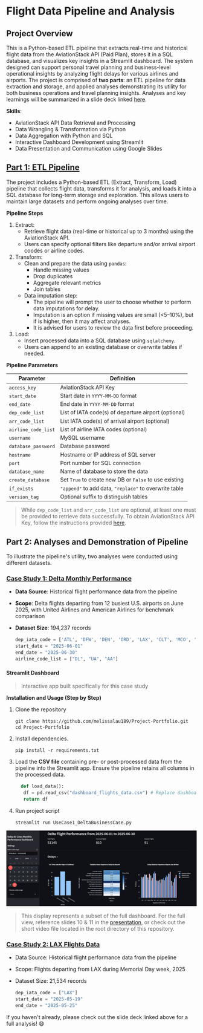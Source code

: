 # Flight Data Pipeline and Analysis

## Project Overview

This is a Python-based ETL pipeline that extracts real-time and historical flight data from the AviationStack API (Paid Plan), stores it in a SQL database, and visualizes key insights in a Streamlit dashboard. The system designed can support personal travel planning  and business-level operational insights by analyzing flight delays for various airlines and airports. The project is comprised of **two parts**: an ETL pipeline for data extraction and storage, and applied analyses demonstrating its utility for both business operations and travel planning insights. Analyses and key learnings will be summarized in a slide deck linked [here](https://github.com/melissalau189/Project-Portfolio/blob/main/Aviation%20Project%20Slide%20Deck.pdf).  

**Skills**:   
* AviationStack API Data Retrieval and Processing  
* Data Wrangling & Transformation via Python  
* Data Aggregation with Python and SQL  
* Interactive Dashboard Development using Streamlit  
* Data Presentation and Communication using Google Slides

## [Part 1: ETL Pipeline](https://github.com/melissalau189/Project-Portfolio/blob/main/flights_etl.ipynb)

The project includes a Python-based ETL (Extract, Transform, Load) pipeline that collects flight data, transforms it for analysis, and loads it into a SQL database for long-term storage and exploration. This allows users to maintain large datasets and perform ongoing analyses over time.

**Pipeline Steps**  

1. Extract:
    * Retrieve flight data (real-time or historical up to 3 months) using the AviationStack API.
    * Users can specify optional filters like departure and/or arrival airport coodes or airline codes.
2. Transform:
    * Clean and prepare the data using `pandas`:
      * Handle missing values
      * Drop duplicates
      * Aggregate relevant metrics
      * Join tables
    * Data imputation step:
      * The pipeline will prompt the user to choose whether to perform data imputations for delay.
      * Imputation is an option if missing values are small (<5–10%), but if is higher, then it may affect analyses.
      * It is advised for users to review the data first before proceeding.
3. Load:  
    * Insert processed data into a SQL database using `sqlalchemy`.
    * Users can append to an existing database or overwrite tables if needed.

**Pipeline Parameters**

| Parameter           | Definition                                             |
| ------------------- | ------------------------------------------------------ |
| `access_key`        | AviationStack API Key                                  |
| `start_date`        | Start date in `YYYY-MM-DD` format                      |
| `end_date`          | End date in `YYYY-MM-DD` format                        |
| `dep_code_list`     | List of IATA code(s) of departure airport (optional)   |
| `arr_code_list`     | List IATA code(s) of arrival airport (optional)        |
| `airline_code_list` | List of airline IATA codes (optional)                  |
| `username`          | MySQL username                                         |
| `database_password` | Database password                                      |
| `hostname`          | Hostname or IP address of SQL server                   |
| `port`              | Port number for SQL connection                         |
| `database_name`     | Name of database to store the data                     |
| `create_database`   | Set `True` to create new DB or `False` to use existing |
| `if_exists`         | `"append"` to add data, `"replace"` to overwrite table |
| `version_tag`       | Optional suffix to distinguish tables                  |
 
> While `dep_code_list` and `arr_code_list` are optional, at least one must be provided to retrieve data successfully.
> To obtain AviationStack API Key, follow the instructions provided [here](https://aviationstack.com/).

## Part 2: Analyses and Demonstration of Pipeline
To illustrate the pipeline's utility, two analyses were conducted using different datasets.

### [Case Study 1: Delta Monthly Performance](https://github.com/melissalau189/Project-Portfolio/blob/main/UseCase2_DeltaBusinessCase.py)
* **Data Source**: Historical flight performance data from the pipeline
* **Scope**: Delta flights departing from 12 busiest U.S. airports on June 2025, with United Airlines and American Airlines for benchmark comparison
* **Dataset Size**: 194,237 records

  ```python
  dep_iata_code = ['ATL', 'DFW', 'DEN', 'ORD', 'LAX', 'CLT', 'MCO', 'LAS', 'MIA', 'PHX', 'JFK', 'SFO']
  start_date = "2025-06-01"
  end_date = "2025-06-30"
  airline_code_list = ["DL", "UA", "AA"]
  ```
#### Streamlit Dashboard
> Interactive app built specifically for this case study    

**Installation and Usage (Step by Step)**
1. Clone the repository
   
   ```
   git clone https://github.com/melissalau189/Project-Portfolio.git
   cd Project-Portfolio
   ```
3. Install dependencies.  
   
    ```
    pip install -r requirements.txt
    ```
4. Load the **CSV file** containing pre- or post-processed data from the pipeline into the Streamlit app. Ensure the pipeline retains all columns in the processed data.
   
   ```python
     def load_data():
      df = pd.read_csv("dashboard_flights_data.csv") # Replace dashboard_flights_data.csv with your filename
      return df
   ```
   
6. Run project script
   
   ```
   streamlit run UseCase1_DeltaBusinessCase.py
   ```
![Dashboard Preview](dashboard_preview.png)
> This display represents a subset of the full dashboard. For the full view, reference slides 10 & 11 in the [presentation](Aviation%20Project%20Slide%20Deck.pdf), or check out the short video file located in the root directory of this repository.

### [Case Study 2: LAX Flights Data](https://github.com/melissalau189/Project-Portfolio/blob/main/UseCase1_LAXflights.ipynb)  
* Data Source: Historical flight performance data from the pipeline
* Scope: Flights departing from LAX during Memorial Day week, 2025
* Dataset Size: 21,534 records

  ```python
  dep_iata_code = ["LAX"]
  start_date = "2025-05-19"
  end_date = "2025-05-25"
  ```

If you haven't already, please check out the slide deck linked above for a full analysis! :smile: 




      
  
 
  

